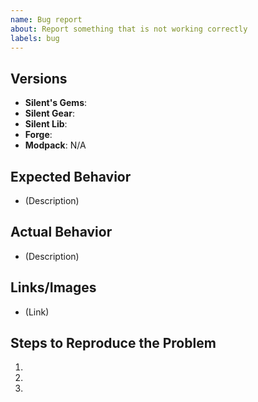 ```yaml
---
name: Bug report
about: Report something that is not working correctly
labels: bug
---
```


## Versions
<!-- Include versions affected by the issue (actual version number, do not use "latest"). -->

- **Silent's Gems**: <!-- x.x.x -->
- **Silent Gear**: <!--x.x.x (if installed) --> 
- **Silent Lib**: <!-- x.x.x --> 
- **Forge**: <!-- x.x.x -->
- **Modpack**: N/A

## Expected Behavior
<!-- What do you expect to happen in this case? -->

- (Description)

## Actual Behavior
<!-- What actually happens? Give as much detail as possible. -->

- (Description)

## Links/Images
<!-- Links to crash reports, logs, images, videos, or related issues, if appropriate. -->
<!-- Do not paste the contents of the crash report here. Upload to Gist, Dropbox, Pastebin, or wherever you can. -->

- (Link)

## Steps to Reproduce the Problem
<!-- How to make the issue happen? -->

1.
2.
3.
